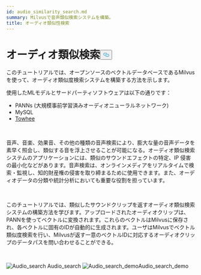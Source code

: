 ```yaml
---
id: audio_similarity_search.md
summary: Milvusで音声類似検索システムを構築。
title: オーディオ類似性検索
---
```

<h1 id="Audio-Similarity-Search" class="common-anchor-header">オーディオ類似検索<button data-href="#Audio-Similarity-Search" class="anchor-icon" translate="no">
      <svg translate="no"
        aria-hidden="true"
        focusable="false"
        height="20"
        version="1.1"
        viewBox="0 0 16 16"
        width="16"
      >
        <path
          fill="#0092E4"
          fill-rule="evenodd"
          d="M4 9h1v1H4c-1.5 0-3-1.69-3-3.5S2.55 3 4 3h4c1.45 0 3 1.69 3 3.5 0 1.41-.91 2.72-2 3.25V8.59c.58-.45 1-1.27 1-2.09C10 5.22 8.98 4 8 4H4c-.98 0-2 1.22-2 2.5S3 9 4 9zm9-3h-1v1h1c1 0 2 1.22 2 2.5S13.98 12 13 12H9c-.98 0-2-1.22-2-2.5 0-.83.42-1.64 1-2.09V6.25c-1.09.53-2 1.84-2 3.25C6 11.31 7.55 13 9 13h4c1.45 0 3-1.69 3-3.5S14.5 6 13 6z"
        ></path>
      </svg>
    </button></h1><p>このチュートリアルでは、オープンソースのベクトルデータベースであるMilvusを使って、オーディオ類似度検索システムを構築する方法を示します。</p>
<p>使用したMLモデルとサードパーティソフトウェアは以下の通りです：</p>
<ul>
<li>PANNs (大規模事前学習済みオーディオニューラルネットワーク)</li>
<li>MySQL</li>
<li><a href="https://towhee.io/">Towhee</a></li>
</ul>
<p></br></p>
<p>音声、音楽、効果音、その他の種類の音声検索により、膨大な量の音声データを素早く照会し、類似する音を浮上させることが可能になる。オーディオ類似検索システムのアプリケーションには、類似のサウンドエフェクトの特定、IP 侵害の最小化などがあります。音声検索は、オンラインメディアをリアルタイムで検索・監視し、知的財産権の侵害を取り締まるために使用できます。また、オーディオデータの分類や統計分析においても重要な役割を担っています。</p>
<p></br></p>
<p>このチュートリアルでは、類似したサウンドクリップを返すオーディオ類似検索システムの構築方法を学びます。アップロードされたオーディオクリップは、PANNを使ってベクトルに変換されます。これらのベクトルはMilvusに保存され、各ベクトルに固有のIDが自動的に生成されます。ユーザはMilvusでベクトル類似度検索を行い、Milvusが返す一意のベクトルIDに対応するオーディオクリップのデータパスを問い合わせることができる。</p>
<p><br/></p>
<p>
  
   <span class="img-wrapper"> <img translate="no" src="/docs/v2.4.x/assets/audio_search.png" alt="Audio_search" class="doc-image" id="audio_search" />
   </span> <span class="img-wrapper"> <span>Audio_search</span> </span> <span class="img-wrapper"> <img translate="no" src="/docs/v2.4.x/assets/audio_search_demo.png" alt="Audio_search_demo" class="doc-image" id="audio_search_demo" /><span>Audio_search_demo</span> </span></p>
